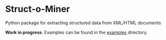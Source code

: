 Struct-o-Miner
==============

Python package for extracting structured data from XML/HTML documents

**Work in progress**. Examples can be found in the [examples](https://github.com/aGHz/structominer/tree/master/examples) directory.
